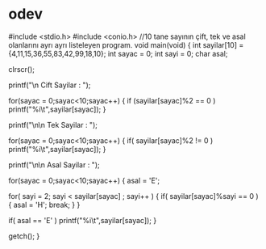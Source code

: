 # odev
#include <stdio.h>
#include <conio.h>
 //10 tane sayının çift, tek ve asal olanlarını ayrı ayrı listeleyen program.
void main(void)
{
 int sayilar[10] = {4,11,15,36,55,83,42,99,18,10};
 int sayac = 0;
 int sayi = 0;
 char asal;
 
 clrscr();
 
 printf("\n Cift Sayilar : ");
 
 for(sayac = 0;sayac<10;sayac++)
 {
  if (sayilar[sayac]%2 == 0 )
   printf("%i\t",sayilar[sayac]);
 }
 
 printf("\n\n Tek Sayilar : ");
 
 for(sayac = 0;sayac<10;sayac++)
 {
  if( sayilar[sayac]%2 != 0 )
   printf("%i\t",sayilar[sayac]);
 }
 
 printf("\n\n Asal Sayilar : ");
 
 for(sayac = 0;sayac<10;sayac++)
 {
  asal = 'E';
 
  for( sayi = 2; sayi < sayilar[sayac] ; sayi++ )
  {
   if( sayilar[sayac]%sayi == 0 )
   {
    asal = 'H';
    break;
   }
  }
 
  if( asal == 'E' )
   printf("%i\t",sayilar[sayac]);
 }
 
 getch();
}
